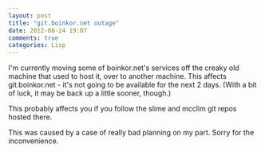 ```yaml
---
layout: post
title: "git.boinkor.net outage"
date: 2012-08-24 19:07
comments: true
categories: Lisp
---
```

I'm currently moving some of boinkor.net's services off the creaky old
machine that used to host it, over to another machine. This affects
git.boinkor.net - it's not going to be available for the next 2 days.
(With a bit of luck, it may be back up a little sooner, though.)

This probably affects you if you follow the slime and mcclim git repos
hosted there.

This was caused by a case of really bad planning on my part. Sorry for
the inconvenience.
